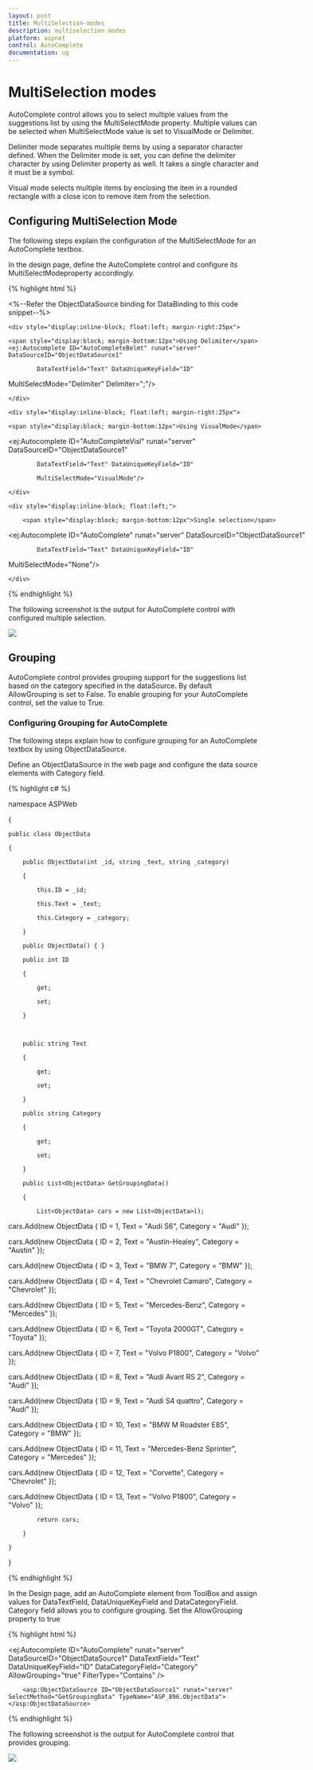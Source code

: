 ```yaml
---
layout: post
title: MultiSelection-modes
description: multiselection modes
platform: aspnet
control: AutoComplete
documentation: ug
---
```


# MultiSelection modes

AutoComplete control allows you to select multiple values from the suggestions list by using the MultiSelectMode property. Multiple values can be selected when MultiSelectMode value is set to VisualMode or Delimiter. 

Delimiter mode separates multiple items by using a separator character defined. When the Delimiter mode is set, you can define the delimiter character by using Delimiter property as well. It takes a single character and it must be a symbol. 

Visual mode selects multiple items by enclosing the item in a rounded rectangle with a close icon to remove item from the selection.

## Configuring MultiSelection Mode

The following steps explain the configuration of the MultiSelectMode for an AutoComplete textbox.

In the design page, define the AutoComplete control and configure its MultiSelectModeproperty accordingly.

{% highlight html %}

<%--Refer the ObjectDataSource binding for DataBinding to this code snippet--%>



<div style="width: 600px">

    <div style="display:inline-block; float:left; margin-right:25px">

    <span style="display:block; margin-bottom:12px">Using Delimiter</span>       <ej:Autocomplete ID="AutoCompleteBelmt" runat="server" DataSourceID="ObjectDataSource1" 

            DataTextField="Text" DataUniqueKeyField="ID" 

MultiSelectMode="Delimiter" Delimiter=";"/>

    </div>

    <div style="display:inline-block; float:left; margin-right:25px">

    <span style="display:block; margin-bottom:12px">Using VisualMode</span> 

 <ej:Autocomplete ID="AutoCompleteVisl" runat="server" DataSourceID="ObjectDataSource1" 

            DataTextField="Text" DataUniqueKeyField="ID" 

            MultiSelectMode="VisualMode"/>

    </div>

    <div style="display:inline-block; float:left;">

        <span style="display:block; margin-bottom:12px">Single selection</span>

<ej:Autocomplete ID="AutoComplete" runat="server" DataSourceID="ObjectDataSource1" 

            DataTextField="Text" DataUniqueKeyField="ID" 

MultiSelectMode="None"/>

    </div>

</div>





{% endhighlight %}



The following screenshot is the output for AutoComplete control with configured multiple selection.

![](MultiSelection-modes_images/MultiSelection-modes_img1.png)



## Grouping

AutoComplete control provides grouping support for the suggestions list based on the category specified in the dataSource. By default AllowGrouping is set to False. To enable grouping for your AutoComplete control, set the value to True.

### Configuring Grouping for AutoComplete

The following steps explain how to configure grouping for an AutoComplete textbox by using ObjectDataSource.

Define an ObjectDataSource in the web page and configure the data source elements with Category field.

{% highlight c# %}

namespace ASPWeb

{

    public class ObjectData

    {

        public ObjectData(int _id, string _text, string _category)

        {

            this.ID = _id;

            this.Text = _text;

            this.Category = _category;

        }

        public ObjectData() { }

        public int ID

        {

            get;

            set;

        }



        public string Text

        {

            get;

            set;

        }

        public string Category

        {

            get;

            set;

        }

        public List<ObjectData> GetGroupingData()

        {

            List<ObjectData> cars = new List<ObjectData>();

cars.Add(new ObjectData { ID = 1, Text = "Audi S6", Category = "Audi" });

cars.Add(new ObjectData { ID = 2, Text = "Austin-Healey", Category = "Austin" });

cars.Add(new ObjectData { ID = 3, Text = "BMW 7", Category = "BMW" });

cars.Add(new ObjectData { ID = 4, Text = "Chevrolet Camaro", Category = "Chevrolet" });

cars.Add(new ObjectData { ID = 5, Text = "Mercedes-Benz", Category = "Mercedes" });

cars.Add(new ObjectData { ID = 6, Text = "Toyota 2000GT", Category = "Toyota" });

cars.Add(new ObjectData { ID = 7, Text = "Volvo P1800", Category = "Volvo" });

cars.Add(new ObjectData { ID = 8, Text = "Audi Avant RS 2", Category = "Audi" });

cars.Add(new ObjectData { ID = 9, Text = "Audi S4 quattro", Category = "Audi" });

cars.Add(new ObjectData { ID = 10, Text = "BMW M Roadster E85", Category = "BMW" });

cars.Add(new ObjectData { ID = 11, Text = "Mercedes-Benz Sprinter", Category = "Mercedes" });

cars.Add(new ObjectData { ID = 12, Text = "Corvette", Category = "Chevrolet" });

cars.Add(new ObjectData { ID = 13, Text = "Volvo P1800", Category = "Volvo" }); 

            return cars;

        }

    }

}



{% endhighlight %}



In the Design page, add an AutoComplete element from ToolBox and assign values for DataTextField, DataUniqueKeyField and DataCategoryField. Category field allows you to configure grouping. Set the AllowGrouping property to true

{% highlight html %}

<ej:Autocomplete ID="AutoComplete" runat="server" DataSourceID="ObjectDataSource1" DataTextField="Text" DataUniqueKeyField="ID" DataCategoryField="Category" AllowGrouping="true" FilterType="Contains" />

        <asp:ObjectDataSource ID="ObjectDataSource1" runat="server" SelectMethod="GetGroupingData" TypeName="ASP_896.ObjectData"></asp:ObjectDataSource>


{% endhighlight %}


The following screenshot is the output for AutoComplete control that provides grouping.

![](MultiSelection-modes_images/MultiSelection-modes_img2.png)



